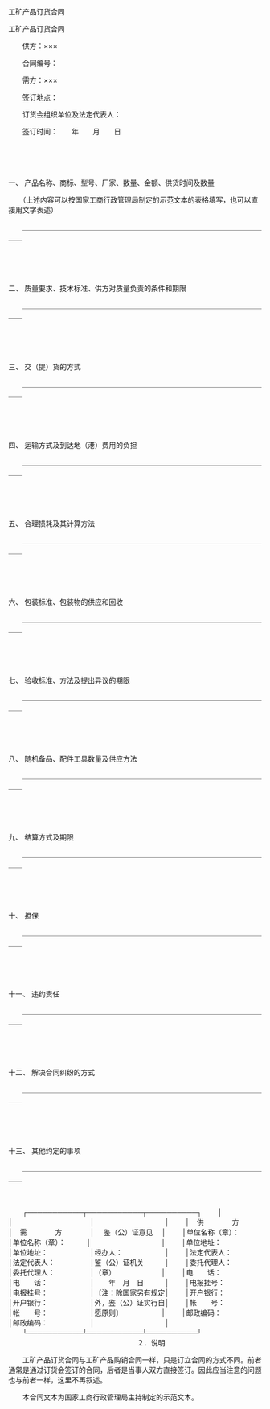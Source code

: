 



工矿产品订货合同



 


 工矿产品订货合同　　



　　供方：×××　　　　　　　　　

　　合同编号： 

　　需方：×××　　　　　　　　　

　　签订地点：

　　订货会组织单位及法定代表人：　　

　　签订时间：　　年　　月　　日

　　

　　

一、
产品名称、商标、型号、厂家、数量、金额、供货时间及数量

　　（上述内容可以按国家工商行政管理局制定的示范文本的表格填写，也可以直接用文字表述）

　　＿＿＿＿＿＿＿＿＿＿＿＿＿＿＿＿＿＿＿＿＿＿＿＿＿＿＿＿＿＿＿＿＿＿＿＿

　　

　　

二、
质量要求、技术标准、供方对质量负责的条件和期限

　　＿＿＿＿＿＿＿＿＿＿＿＿＿＿＿＿＿＿＿＿＿＿＿＿＿＿＿＿＿＿＿＿＿＿＿＿

　　

　　

三、
交（提）货的方式

　　＿＿＿＿＿＿＿＿＿＿＿＿＿＿＿＿＿＿＿＿＿＿＿＿＿＿＿＿＿＿＿＿＿＿＿＿

　　

　　

四、
运输方式及到达地（港）费用的负担

　　＿＿＿＿＿＿＿＿＿＿＿＿＿＿＿＿＿＿＿＿＿＿＿＿＿＿＿＿＿＿＿＿＿＿＿＿

　　

　　

五、
合理损耗及其计算方法

　　＿＿＿＿＿＿＿＿＿＿＿＿＿＿＿＿＿＿＿＿＿＿＿＿＿＿＿＿＿＿＿＿＿＿＿＿

　　

　　

六、
包装标准、包装物的供应和回收

　　＿＿＿＿＿＿＿＿＿＿＿＿＿＿＿＿＿＿＿＿＿＿＿＿＿＿＿＿＿＿＿＿＿＿＿＿

　　

　　

七、
验收标准、方法及提出异议的期限

　　＿＿＿＿＿＿＿＿＿＿＿＿＿＿＿＿＿＿＿＿＿＿＿＿＿＿＿＿＿＿＿＿＿＿＿＿

　　

　　

八、
随机备品、配件工具数量及供应方法

　　＿＿＿＿＿＿＿＿＿＿＿＿＿＿＿＿＿＿＿＿＿＿＿＿＿＿＿＿＿＿＿＿＿＿＿＿

　　

　　

九、
结算方式及期限

　　＿＿＿＿＿＿＿＿＿＿＿＿＿＿＿＿＿＿＿＿＿＿＿＿＿＿＿＿＿＿＿＿＿＿＿＿

　　

　　

十、
担保

　　＿＿＿＿＿＿＿＿＿＿＿＿＿＿＿＿＿＿＿＿＿＿＿＿＿＿＿＿＿＿＿＿＿＿＿＿

　　

　　

十一、
违约责任

　　＿＿＿＿＿＿＿＿＿＿＿＿＿＿＿＿＿＿＿＿＿＿＿＿＿＿＿＿＿＿＿＿＿＿＿＿

　　

　　

十二、
解决合同纠纷的方式

　　＿＿＿＿＿＿＿＿＿＿＿＿＿＿＿＿＿＿＿＿＿＿＿＿＿＿＿＿＿＿＿＿＿＿＿＿

　　

　　

十三、
其他约定的事项

　　＿＿＿＿＿＿＿＿＿＿＿＿＿＿＿＿＿＿＿＿＿＿＿＿＿＿＿＿＿＿＿＿＿＿＿＿

　　


　　┌───────────┬───────────┬──────────┐
　　│　　　　　　　　　　　│　　　　　　　　　　　│　　　　　　　　　　│
　　│　供　　　　方　　　　│　需　　　　方　　　　│　 鉴（公）证意见　 │
　　│单位名称（章）：　　　│单位名称（章）：　　　│　　　　　　　　　　│
　　│单位地址：　　　　　　│单位地址：　　　　　　│经办人：　　　　　　│
　　│法定代表人：　　　　　│法定代表人：　　　　　│鉴（公）证机关　　　│
　　│委托代理人：　　　　　│委托代理人：　　　　　│（章）　　　　　　　│
　　│电　　话：　　　　　　│电　　话：　　　　　　│　　年　月　日　　　│
　　│电报挂号：　　　　　　│电报挂号：　　　　　　│〔注：除国家另有规定│
　　│开户银行：　　　　　　│开户银行：　　　　　　│外，鉴（公）证实行自│
　　│帐　　号：　　　　　　│帐　　号：　　　　　　│愿原则〕　　　　　　│
　　│邮政编码：　　　　　　│邮政编码：　　　　　　│　　　　　　　　　　│
　　└───────────┴───────────┴──────────┘
　　
　　　　　　　　　　　　　　　　２．说明　　

　　工矿产品订货合同与工矿产品购销合同一样，只是订立合同的方式不同。前者通常是通过订货会签订的合同，后者是当事人双方直接签订。因此应当注意的问题也与前者一样，这里不再叙述。

　　本合同文本为国家工商行政管理局主持制定的示范文本。